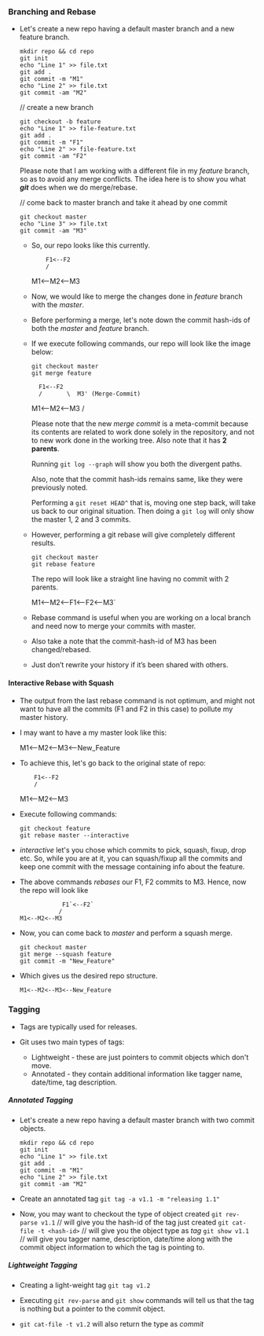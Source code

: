 ### Branching and Rebase

* Let's create a new repo having a default master branch and a new feature branch.

  ```
  mkdir repo && cd repo
  git init
  echo "Line 1" >> file.txt
  git add .
  git commit -m "M1"
  echo "Line 2" >> file.txt
  git commit -am "M2"
  ```
  // create a new branch
  ```
  git checkout -b feature
  echo "Line 1" >> file-feature.txt
  git add .
  git commit -m "F1"
  echo "Line 2" >> file-feature.txt
  git commit -am "F2"
  ```

  Please note that I am working with a different file in my *feature* branch, so as to avoid any merge conflicts.
  The idea here is to show you what ***git*** does when we do merge/rebase.

  // come back to master branch and take it ahead by one commit
  ```
  git checkout master
  echo "Line 3" >> file.txt
  git commit -am "M3"
  ```

  * So, our repo looks like this currently.


            F1<--F2
            /
      M1<--M2<--M3

  * Now, we would like to merge the changes done in *feature* branch with the *master*.

  * Before performing a merge, let's note down the commit hash-ids of both the *master* and *feature* branch.

  * If we execute following commands, our repo will look like the image below:

    ```
    git checkout master
    git merge feature
    ```


          F1<--F2
          /       \  M3' (Merge-Commit)
    M1<--M2<--M3  /

    Please note that the new *merge commit* is a meta-commit because its contents are related to work done solely in the repository, and not to new work done in the working tree. Also note that it has **2 parents**.

    Running `git log --graph` will show you both the divergent paths.

    Also, note that the commit hash-ids remains same, like they were previously noted.

    Performing a `git reset HEAD^` that is, moving one step back, will take us back to our original situation. Then doing a `git log` will only show the master 1, 2 and 3 commits.

  * However, performing a git rebase will give completely different results.

    ```
    git checkout master
    git rebase feature
    ```

    The repo will look like a straight line having no commit with 2 parents.

    M1<--M2<--F1<--F2<--M3`

  * Rebase command is useful when you are working on a local branch and need now to merge your commits with master.

  * Also take a note that the commit-hash-id of M3 has been changed/rebased.

  * Just don’t rewrite your history if it’s been shared with others.

#### Interactive Rebase with Squash

* The output from the last rebase command is not optimum, and might not want to have all the commits (F1 and F2 in this case) to pollute my master history.

* I may want to have a my master look like this:

    M1<--M2<--M3<--New_Feature

* To achieve this, let's go back to the original state of repo:


          F1<--F2
          /
    M1<--M2<--M3

* Execute following commands:
  ```
  git checkout feature
  git rebase master --interactive
  ```

* *interactive* let's you chose which commits to pick, squash, fixup, drop etc. So, while you are at it, you can squash/fixup all the commits and keep one commit with the message containing info about the feature.

* The above commands *rebases* our F1, F2 commits to M3. Hence, now the repo will look like

                  F1`<--F2`
                 /
      M1<--M2<--M3

* Now, you can come back to *master* and perform a squash merge.

  ```
  git checkout master
  git merge --squash feature
  git commit -m "New_Feature"
  ```

* Which gives us the desired repo structure.

      M1<--M2<--M3<--New_Feature


### Tagging

* Tags are typically used for releases.

* Git uses two main types of tags:
  * Lightweight - these are just pointers to commit objects which don't move.
  * Annotated - they contain additional information like tagger name, date/time, tag description.

##### Annotated Tagging

* Let's create a new repo having a default master branch with two commit objects.

  ```
  mkdir repo && cd repo
  git init
  echo "Line 1" >> file.txt
  git add .
  git commit -m "M1"
  echo "Line 2" >> file.txt
  git commit -am "M2"
  ```

* Create an annotated tag
  `git tag -a v1.1 -m "releasing 1.1"`

* Now, you may want to checkout the type of object created
  `git rev-parse v1.1` // will give you the hash-id of the tag just created
  `git cat-file -t <hash-id>` // will give you the object type as *tag*
  `git show v1.1` // will give you tagger name, description, date/time along with the commit object information to which the tag is pointing to.

##### Lightweight Tagging

* Creating a light-weight tag
  `git tag v1.2`

* Executing `git rev-parse` and `git show` commands will tell us that the tag is nothing but a pointer to the commit object.
* `git cat-file -t v1.2` will also return the type as *commit*
